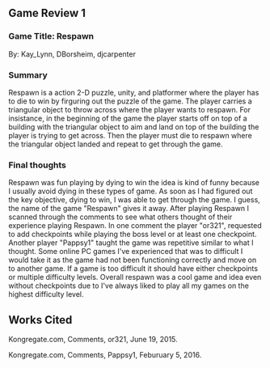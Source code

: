 ## Game Review 1

### Game Title: Respawn
By: Kay_Lynn, DBorsheim, djcarpenter

### Summary
Respawn is a action 2-D puzzle, unity, and platformer where the player has to die to win by firguring out the puzzle of the game. The player carries a triangular object to throw across where the player wants to respawn. For insistance, in the beginning of the game the player starts off on top of a building with the triangular object to aim and land on top of the building the player is trying to get across. Then the player must die to respawn where the triangular object landed and repeat to get through the game.     

### Final thoughts
Respawn was fun playing by dying to win the idea is kind of funny because I usually avoid dying in these types of game. As soon as I had figured out the key objective, dying to win, I was able to get through the game. I guess, the name of the game "Respawn" gives it away. After playing Respawn I scanned through the comments to see what others thought of their experience playing Respawn. In one comment the player "or321", requested to add checkpoints while playing the boss level or at least one checkpoint. Another player "Pappsy1" taught the game was repetitive similar to what I thought. Some online PC games I've experienced that was to difficult I would take it as the game had not been functioning correctly and move on to another game. If a game is too difficult it should have either checkpoints or multiple difficulty levels. Overall respawn was a cool game and idea even without checkpoints due to I've always liked to play all my games on the highest difficulty level.

## Works Cited
Kongregate.com, Comments, or321, June 19, 2015.

Kongregate.com, Comments, Pappsy1, Feburuary 5, 2016.
